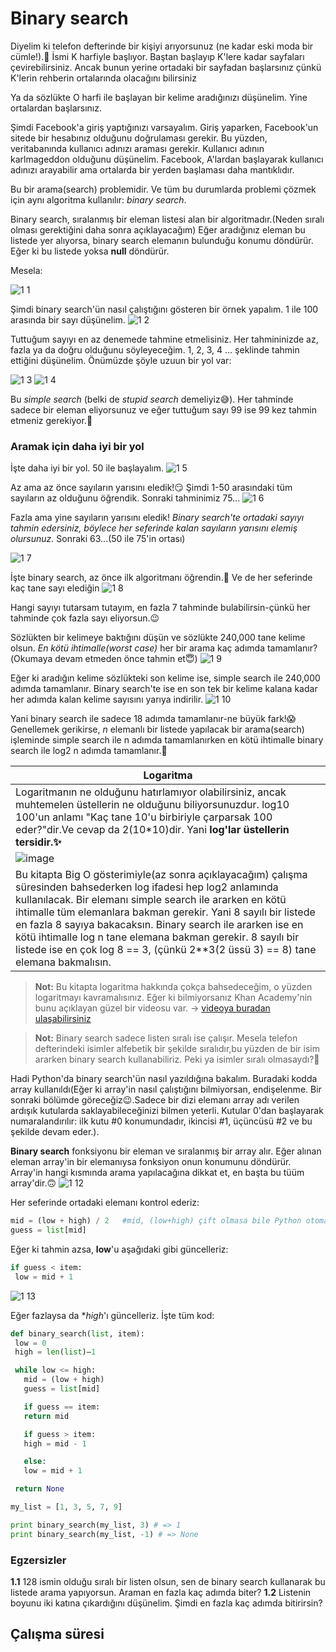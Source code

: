 # Binary search
Diyelim ki telefon defterinde bir kişiyi arıyorsunuz (ne kadar eski moda bir cümle!).📖 İsmi K harfiyle başlıyor. Baştan başlayıp K'lere kadar sayfaları çevirebilirsiniz. Ancak bunun yerine ortadaki bir sayfadan başlarsınız çünkü K'lerin rehberin ortalarında olacağını bilirsiniz

Ya da sözlükte O harfi ile başlayan bir kelime aradığınızı düşünelim. Yine ortalardan başlarsınız.

Şimdi Facebook'a giriş yaptığınızı varsayalım. Giriş yaparken, Facebook'un sitede bir hesabınız olduğunu doğrulaması gerekir. Bu yüzden, veritabanında kullanıcı adınızı araması gerekir. Kullanıcı adının karlmageddon olduğunu düşünelim. Facebook, A'lardan başlayarak kullanıcı adınızı arayabilir ama ortalarda bir yerden başlaması daha mantıklıdır.

Bu bir arama(search) problemidir. Ve tüm bu durumlarda problemi çözmek için aynı algoritma kullanılır: *binary search*.

Binary search, sıralanmış bir eleman listesi alan bir algoritmadır.(Neden sıralı olması gerektiğini daha sonra açıklayacağım) Eğer aradığınız eleman bu listede yer alıyorsa, binary search elemanın bulunduğu konumu döndürür. Eğer ki bu listede yoksa **null** döndürür.

Mesela:

![1 1](https://github.com/Dapjeongneo-aysenur/grooking_algorithms/assets/94196503/428054bb-75e3-41c7-a57e-e0d9cf885094)

Şimdi binary search'ün nasıl çalıştığını gösteren bir örnek yapalım. 1 ile 100 arasında bir sayı düşünelim.
![1 2](https://github.com/Dapjeongneo-aysenur/grooking_algorithms/assets/94196503/73cc8b68-ad49-47fa-b448-54f2362a133f)

Tuttuğum sayıyı en az denemede tahmine etmelisiniz. Her tahmininizde az, fazla ya da doğru olduğunu söyleyeceğim.
1, 2, 3, 4 … şeklinde tahmin ettiğini düşünelim. Önümüzde şöyle uzuun bir yol var:

![1 3](https://github.com/Dapjeongneo-aysenur/grooking_algorithms/assets/94196503/9788a857-173b-4208-b914-e4ca59197da1)
![1 4](https://github.com/Dapjeongneo-aysenur/grooking_algorithms/assets/94196503/45281d70-6079-4d85-9c7a-9488f6d4150a)

Bu *simple search* (belki de *stupid search* demeliyiz😅). Her tahminde sadece bir eleman eliyorsunuz ve eğer tuttuğum sayı 99 ise 99 kez tahmin etmeniz gerekiyor.🤯

### Aramak için daha iyi bir yol
İşte daha iyi bir yol. 50 ile başlayalım.
![1 5](https://github.com/Dapjeongneo-aysenur/grooking_algorithms/assets/94196503/891ceeb3-9291-45ca-8312-4d81e1375e32)

Az ama az önce sayıların yarısını eledik!😏 Şimdi 1-50 arasındaki tüm sayıların az olduğunu öğrendik. Sonraki tahminimiz 75...
![1 6](https://github.com/Dapjeongneo-aysenur/grooking_algorithms/assets/94196503/bd8f2b38-2d10-48da-a62a-1a270e52b0a2)

Fazla ama yine sayıların yarısını eledik! *Binary search'te ortadaki sayıyı tahmin edersiniz, böylece her seferinde kalan sayıların yarısını elemiş olursunuz.* Sonraki 63...(50 ile 75'in ortası)

![1 7](https://github.com/Dapjeongneo-aysenur/grooking_algorithms/assets/94196503/fd9cfc8d-b369-4c74-88fa-5ba9120557b0)

İşte binary search, az önce ilk algoritmanı öğrendin.🥳 Ve de her seferinde kaç tane sayı elediğin
![1 8](https://github.com/Dapjeongneo-aysenur/grooking_algorithms/assets/94196503/d9ccef8a-926d-4be3-b6dc-f74fcc139922)

Hangi sayıyı tutarsam tutayım, en fazla 7 tahminde bulabilirsin-çünkü her tahminde çok fazla sayı eliyorsun.😉

Sözlükten bir kelimeye baktığını düşün ve sözlükte 240,000 tane kelime olsun. *En kötü ihtimalle(worst case)* her bir arama kaç adımda tamamlanır?(Okumaya devam etmeden önce tahmin et😇)
![1 9](https://github.com/Dapjeongneo-aysenur/grooking_algorithms/assets/94196503/f0ceab3d-183f-4a9c-8d7f-53cb4091133d)

Eğer ki aradığın kelime sözlükteki son kelime ise, simple search ile 240,000 adımda tamamlanır. Binary search'te ise en son tek bir kelime kalana kadar her adımda kalan kelime sayısını yarıya indirilir.
![1 10](https://github.com/Dapjeongneo-aysenur/grooking_algorithms/assets/94196503/3f1acee0-a479-4dbc-9b2b-abf381029d97)

Yani binary search ile sadece 18 adımda tamamlanır-ne büyük fark!😱 Genellemek gerikirse, *n* elemanlı bir listede yapılacak bir arama(search) işleminde simple search ile n adımda tamamlanırken en kötü ihtimalle binary search ile log2 n adımda tamamlanır.🏁

|Logaritma|
|---------|
|Logaritmanın ne olduğunu hatırlamıyor olabilirsiniz, ancak muhtemelen üstellerin ne olduğunu biliyorsunuzdur. log10 100'un anlamı "Kaç tane 10'u birbiriyle çarparsak 100 eder?"dir.Ve cevap da 2(10*10)dir. Yani **log'lar üstellerin tersidir.✨**|
|![image](https://github.com/Dapjeongneo-aysenur/grooking_algorithms/assets/94196503/f588abde-87ee-423f-a788-3ee56e03d3bb) |
|Bu kitapta Big O gösterimiyle(az sonra açıklayacağım) çalışma süresinden bahsederken log ifadesi hep log2 anlamında kullanılacak. Bir elemanı simple search ile ararken en kötü ihtimalle tüm elemanlara bakman gerekir. Yani 8 sayılı bir listede en fazla 8 sayıya bakacaksın. Binary search ile ararken ise en kötü ihtimalle log n tane elemana bakman gerekir. 8  sayılı bir listede ise en çok log 8 == 3, (çünkü 2**3(2 üssü 3) == 8) tane elemana bakmalısın.|

>**Not:**
Bu kitapta logaritma hakkında çokça bahsedeceğim, o yüzden logaritmayı kavramalısınız. Eğer ki bilmiyorsanız Khan Academy'nin bunu açıklayan güzel bir videosu var. -> [videoya buradan ulaşabilirsiniz](https://tr.khanacademy.org/math/algebra2/exponential-and-logarithmic-functions/introduction-to-logarithms/v/logarithms)

>**Not:**
Binary search sadece listen sıralı ise çalışır. Mesela telefon defterindeki isimler alfebetik bir şekilde sıralıdır,bu yüzden de bir isim ararken binary search kullanabiliriz. Peki ya isimler sıralı olmasaydı?🤔

Hadi Python'da binary search'ün nasıl yazıldığına bakalım. Buradaki kodda array kullanıldı(Eğer ki array'in nasıl çalıştığını bilmiyorsan, endişelenme. Bir sonraki bölümde göreceğiz😉.Sadece bir dizi elemanı array adı verilen ardışık kutularda saklayabileceğinizi bilmen yeterli. Kutular 0'dan başlayarak numaralandırılır: ilk kutu #0 konumundadır, ikincisi #1, üçüncüsü #2 ve bu şekilde devam eder.).

**Binary search** fonksiyonu bir eleman ve sıralanmış bir array alır. Eğer alınan eleman array'in bir elemanıysa fonksiyon onun konumunu döndürür. Array'in hangi kısmında arama yapılacağına dikkat et, en başta bu tüüm array'dir.🙃
![1 12](https://github.com/Dapjeongneo-aysenur/grooking_algorithms/assets/94196503/e8c9a628-4cbb-4994-a30c-a47ce94482b7)

Her seferinde ortadaki elemanı kontrol ederiz:
```python
mid = (low + high) / 2   #mid, (low+high) çift olmasa bile Python otomatikman aşağı yuvarlıyor
guess = list[mid]
```
Eğer ki tahmin azsa, **low**'u aşağıdaki gibi güncelleriz:
```python
if guess < item:
 low = mid + 1
```
![1 13](https://github.com/Dapjeongneo-aysenur/grooking_algorithms/assets/94196503/62bf0bea-1803-4208-ba65-901c472752df)

Eğer fazlaysa da **high*'ı güncelleriz. İşte tüm kod:
```python
def binary_search(list, item):
 low = 0
 high = len(list)—1

 while low <= high:
   mid = (low + high)
   guess = list[mid]

   if guess == item:
   return mid

   if guess > item:
   high = mid - 1

   else:
   low = mid + 1

 return None

my_list = [1, 3, 5, 7, 9]

print binary_search(my_list, 3) # => 1
print binary_search(my_list, -1) # => None
```

### Egzersizler
**1.1** 128 ismin olduğu sıralı bir listen olsun, sen de binary search kullanarak bu listede arama yapıyorsun. Araman en fazla kaç adımda biter?
**1.2** Listenin boyunu iki katına çıkardığını düşünelim. Şimdi en fazla kaç adımda bitirirsin?

## Çalışma süresi
